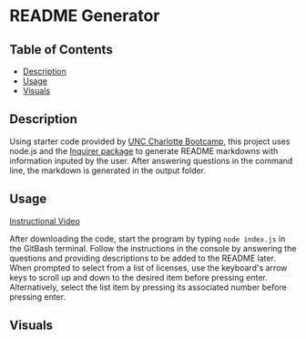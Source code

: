 # README Generator

## Table of Contents
- [Description](#description)
- [Usage](#usage)
- [Visuals](#visuals)

## Description

Using starter code provided by [UNC Charlotte Bootcamp](https://github.com/coding-boot-camp/potential-enigma), this project uses node.js and the [Inquirer package](https://www.npmjs.com/package/inquirer#documentation) to generate README markdowns with information inputed by the user. After answering questions in the command line, the markdown is generated in the output folder.

## Usage

[Instructional Video]()

After downloading the code, start the program by typing ```node index.js``` in the GitBash terminal. Follow the instructions in the console by answering the questions and providing descriptions to be added to the README later. When prompted to select from a list of licenses, use the keyboard's arrow keys to scroll up and down to the desired item before pressing enter. Alternatively, select the list item by pressing its associated number before pressing enter.

## Visuals
